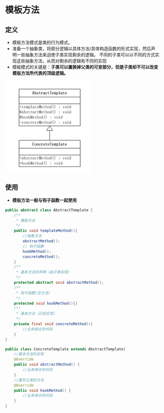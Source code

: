 # 模板方法

## 定义

* 模板方法模式是类的行为模式。
* 准备一个抽象类，将部分逻辑以具体方法/具体构造函数的形式实现，然后声明一些抽象方法来迫使子类实现剩余的逻辑。
  不同的子类可以以不同的方式实现这些抽象方法，从而对剩余的逻辑有不同的实现
* 模板模式的关键是：**子类可以置换掉父类的可变部分，但是子类却不可以改变模板方法所代表的顶级逻辑。**

![templateMethod](/image-resources/designpattern/templateMethod.png)

## 使用

* **模板方法一般与钩子函数一起使用**

```java
public abstract class AbstractTemplate {
    /**
     * 模板方法
     */
    public void templateMethod(){
        //抽象方法
        abstractMethod();
        // 钩子函数
        hookMethod();
        concreteMethod();
    }
    /**
     * 基本方法的声明（由子类实现）
     */
    protected abstract void abstractMethod();
    /**
     * 钩子函数(空方法)
     */
    protected void hookMethod(){}
    /**
     * 基本方法（已经实现）
     */
    private final void concreteMethod(){
        //业务相关的代码
    }
}
```

```java
public class ConcreteTemplate extends AbstractTemplate{
    //基本方法的实现
    @Override
    public void abstractMethod() {
        //业务相关的代码
    }
    //重写父类的方法
    @Override
    public void hookMethod() {
        //业务相关的代码
    }
}
```
